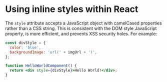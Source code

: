 # Using inline styles within React

The `style` attribute accepts a JavaScript object with camelCased properties rather than a CSS string. This is consistent with the DOM style JavaScript property, is more efficient, and prevents XSS security holes. For example:

```jsx
const divStyle = {
  color: 'blue',
  backgroundImage: 'url(' + imgUrl + ')',
};

function HelloWorldComponent() {
  return <div style={divStyle}>Hello World!</div>;
}
```